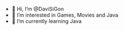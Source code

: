 - 👋 Hi, I’m @DaviSiGon
- 👀 I’m interested in Games, Movies and Java
- 🌱 I’m currently learning Java

<!---
DaviSiGon/DaviSiGon is a ✨ special ✨ repository because its `README.md` (this file) appears on your GitHub profile.
You can click the Preview link to take a look at your changes.
--->
